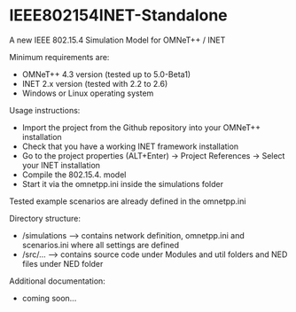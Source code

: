 IEEE802154INET-Standalone
=========================

A new IEEE 802.15.4 Simulation Model for OMNeT++ / INET

Minimum requirements are:

- OMNeT++ 4.3 version (tested up to 5.0-Beta1)
- INET 2.x version (tested with 2.2 to 2.6)
- Windows or Linux operating system

Usage instructions:

- Import the project from the Github repository into your OMNeT++ installation
- Check that you have a working INET framework installation
- Go to the project properties (ALT+Enter) -> Project References -> Select your INET installation
- Compile the 802.15.4. model
- Start it via the omnetpp.ini inside the simulations folder

Tested example scenarios are already defined in the omnetpp.ini


Directory structure:

- /simulations --> contains network definition, omnetpp.ini and scenarios.ini where all settings are defined
- /src/... --> contains source code under Modules and util folders and NED files under NED folder


Additional documentation:
- coming soon...